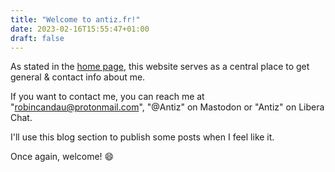 ```yaml
---
title: "Welcome to antiz.fr!"
date: 2023-02-16T15:55:47+01:00
draft: false
---
```


As stated in the [home page](https://antiz.fr), this website serves as a central place to get general & contact info about me.

If you want to contact me, you can reach me at "robincandau@protonmail.com", "@Antiz" on Mastodon or "Antiz" on Libera Chat.

I'll use this blog section to publish some posts when I feel like it.

Once again, welcome! :smile:
